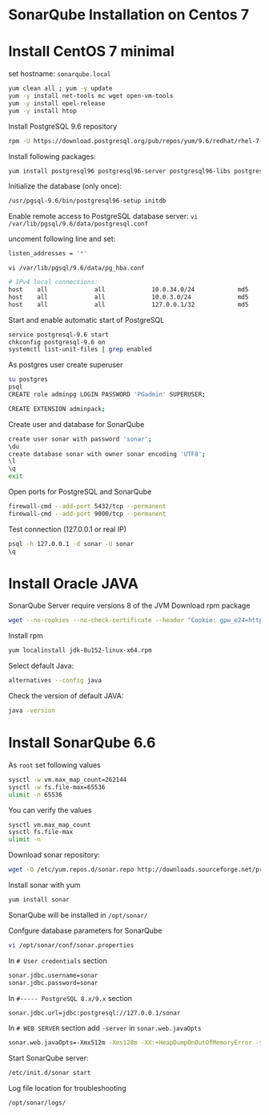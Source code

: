 # SonarQube Installation on Centos 7

# Install CentOS 7 minimal
set hostname: ```sonarqube.local```

```sh
yum clean all ; yum -y update
yum -y install net-tools mc wget open-vm-tools
yum -y install epel-release
yum -y install htop
```
Install PostgreSQL 9.6 repository  
```sh
rpm -U https://download.postgresql.org/pub/repos/yum/9.6/redhat/rhel-7-x86_64/pgdg-centos96-9.6-3.noarch.rpm
```
Install following packages:
```sh
yum install postgresql96 postgresql96-server postgresql96-libs postgresql96-contrib
```
Initialize the database (only once):
```sh
/usr/pgsql-9.6/bin/postgresql96-setup initdb
```
Enable remote access to PostgreSQL database server:
```vi /var/lib/pgsql/9.6/data/postgresql.conf```

uncoment following line and set:
```sh
listen_addresses = '*'
```

```vi /var/lib/pgsql/9.6/data/pg_hba.conf```
```sh
# IPv4 local connections:
host    all             all             10.0.34.0/24            md5
host    all             all             10.0.3.0/24             md5
host    all             all             127.0.0.1/32            md5
```
Start and enable automatic start of PostgreSQL
```sh
service postgresql-9.6 start
chkconfig postgresql-9.6 on
systemctl list-unit-files | grep enabled
```

As postgres user create superuser
```sh
su postgres
psql
CREATE role adminpg LOGIN PASSWORD 'PGadmin' SUPERUSER;
```
```sh
CREATE EXTENSION adminpack;
```
Create user and database for SonarQube
```sh
create user sonar with password 'sonar';
\du
create database sonar with owner sonar encoding 'UTF8';
\l
\q
exit
```
Open ports for PostgreSQL and SonarQube
```sh
firewall-cmd --add-port 5432/tcp --permanent
firewall-cmd --add-port 9000/tcp --permanent
```

Test connection (127.0.0.1 or real IP)
```sh
psql -h 127.0.0.1 -d sonar -U sonar
\q
```
# Install Oracle JAVA
SonarQube Server require versions 8 of the JVM
Download rpm package
```sh
wget --no-cookies --no-check-certificate --header "Cookie: gpw_e24=http%3A%2F%2Fwww.oracle.com%2F; oraclelicense=accept-securebackup-cookie" "http://download.oracle.com/otn-pub/java/jdk/8u152-b16/aa0333dd3019491ca4f6ddbe78cdb6d0/jdk-8u152-linux-x64.rpm"
```
Install rpm
```sh
yum localinstall jdk-8u152-linux-x64.rpm
```
Select default Java:
```sh
alternatives --config java
```
Check the version of default JAVA:
```sh
java -version
```

# Install SonarQube 6.6
As `root` set following values 
```sh
sysctl -w vm.max_map_count=262144
sysctl -w fs.file-max=65536
ulimit -n 65536
```
You can verify the values
```sh
sysctl vm.max_map_count
sysctl fs.file-max
ulimit -n
```
Download sonar repository:
```sh
wget -O /etc/yum.repos.d/sonar.repo http://downloads.sourceforge.net/project/sonar-pkg/rpm/sonar.repo
```
Install sonar with yum
```sh
yum install sonar
```
SonarQube will be installed in `/opt/sonar/`

Confgure database parameters for SonarQube 
```sh
vi /opt/sonar/conf/sonar.properties
```
In `# User credentials` section
```sh
sonar.jdbc.username=sonar
sonar.jdbc.password=sonar
```
In `#----- PostgreSQL 8.x/9.x` section
```sh
sonar.jdbc.url=jdbc:postgresql://127.0.0.1/sonar
```
In `# WEB SERVER` section add `-server` in `sonar.web.javaOpts`
```sh
sonar.web.javaOpts=-Xmx512m -Xms128m -XX:+HeapDumpOnOutOfMemoryError -server
```
Start SonarQube server:
```sh
/etc/init.d/sonar start
```
Log file location for troubleshooting
```sh
/opt/sonar/logs/
```
